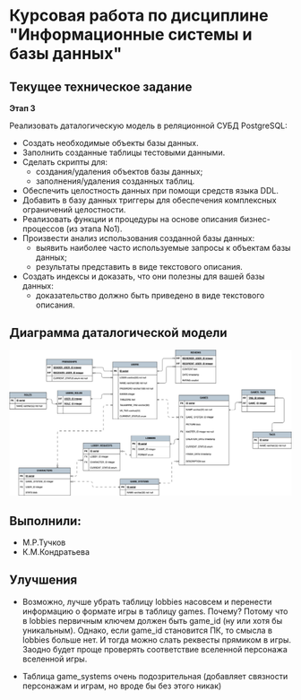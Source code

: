 # Курсовая работа по дисциплине "Информационные системы и базы данных"

## Текущее техническое задание

**Этап 3**

Реализовать даталогическую модель в реляционной СУБД PostgreSQL:

- Создать необходимые объекты базы данных.
- Заполнить созданные таблицы тестовыми данными.
- Сделать скрипты для:
    - создания/удаления объектов базы данных;
    - заполнения/удаления созданных таблиц.
- Обеспечить целостность данных при помощи средств языка DDL.
- Добавить в базу данных триггеры для обеспечения комплексных ограничений
целостности.
- Реализовать функции и процедуры на основе описания бизнес-процессов (из этапа
No1).
- Произвести анализ использования созданной базы данных:
    - выявить наиболее часто используемые запросы к объектам базы данных;
    - результаты представить в виде текстового описания.
- Создать индексы и доказать, что они полезны для вашей базы данных:
    - доказательство должно быть приведено в виде текстового описания.

## Диаграмма даталогической модели

![Изображение модели](/img/v_2_db-course-work-data.drawio.png)

## Выполнили:

- М.Р.Тучков
- К.М.Кондратьева

## Улучшения

- Возможно, лучше убрать таблицу lobbies насовсем и перенести информацию о формате игры в таблицу games. Почему? Потому что в lobbies первичным ключем должен быть game_id (ну или хотя бы уникальным). Однако, если game_id становится ПК, то смысла в lobbies больше нет. И тогда можно слать реквесты прямиком в игры. Заодно будет проще проверять соответствие вселенной персонажа вселенной игры.

- Таблица game_systems очень подозрительная (добавляет связности персонажам и играм, но вроде бы без этого никак)
